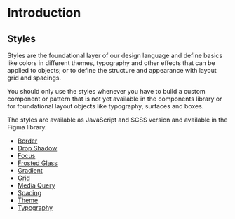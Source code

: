 # Introduction

## Styles

Styles are the foundational layer of our design language and define basics like colors in different themes, typography
and other effects that can be applied to objects; or to define the structure and appearance with layout grid and
spacings.

You should only use the styles whenever you have to build a custom component or pattern that is not yet available in the
components library or for foundational layout objects like typography, surfaces and boxes.

The styles are available as JavaScript and SCSS version and available in the Figma library.

- [Border](styles/border)
- [Drop Shadow](styles/drop-shadow)
- [Focus](styles/focus)
- [Frosted Glass](styles/frosted-glass)
- [Gradient](styles/gradient)
- [Grid](styles/grid)
- [Media Query](styles/media-query)
- [Spacing](styles/spacing)
- [Theme](styles/theme)
- [Typography](styles/typography)
